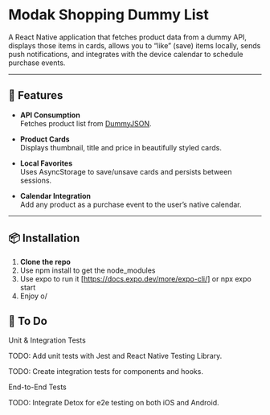 # Modak Shopping Dummy List

A React Native application that fetches product data from a dummy API, displays those items in cards, allows you to “like” (save) items locally, sends push notifications, and integrates with the device calendar to schedule purchase events.

---

## 🚀 Features

- **API Consumption**  
  Fetches product list from [DummyJSON](https://dummyjson.com/).

- **Product Cards**  
  Displays thumbnail, title and price in beautifully styled cards.

- **Local Favorites**  
  Uses AsyncStorage to save/unsave cards and persists between sessions.

- **Calendar Integration**  
  Add any product as a purchase event to the user’s native calendar.

---

## 📦 Installation

1. **Clone the repo**
2. Use npm install to get the node_modules
3. Use expo to run it [https://docs.expo.dev/more/expo-cli/] or npx expo start
4. Enjoy o/

## 🐞 To Do


Unit & Integration Tests

TODO: Add unit tests with Jest and React Native Testing Library.

TODO: Create integration tests for components and hooks.

End-to-End Tests

TODO: Integrate Detox for e2e testing on both iOS and Android.


